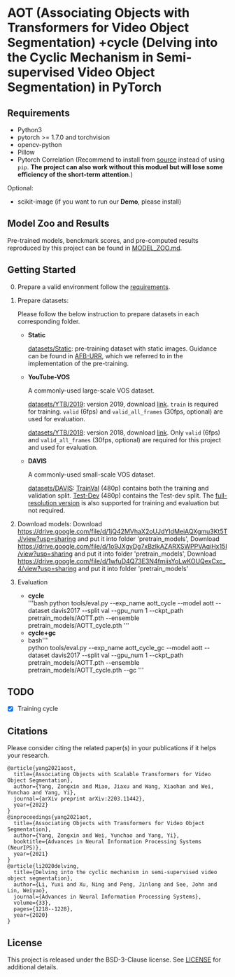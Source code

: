 # AOT (Associating Objects with Transformers for Video Object Segmentation) +cycle (Delving into the Cyclic Mechanism in Semi-supervised Video Object Segmentation) in PyTorch

## Requirements
   * Python3
   * pytorch >= 1.7.0 and torchvision
   * opencv-python
   * Pillow
   * Pytorch Correlation (Recommend to install from [source](https://github.com/ClementPinard/Pytorch-Correlation-extension) instead of using `pip`. **The project can also work without this moduel but will lose some efficiency of the short-term attention**.)

Optional:
   * scikit-image (if you want to run our **Demo**, please install)

## Model Zoo and Results
Pre-trained models, benckmark scores, and pre-computed results reproduced by this project can be found in [MODEL_ZOO.md](MODEL_ZOO.md).

## Getting Started
0. Prepare a valid environment follow the [requirements](#requirements).

1. Prepare datasets:

    Please follow the below instruction to prepare datasets in each corresponding folder.
    * **Static** 
    
        [datasets/Static](datasets/Static): pre-training dataset with static images. Guidance can be found in [AFB-URR](https://github.com/xmlyqing00/AFB-URR), which we referred to in the implementation of the pre-training.
    * **YouTube-VOS**

        A commonly-used large-scale VOS dataset.

        [datasets/YTB/2019](datasets/YTB/2019): version 2019, download [link](https://drive.google.com/drive/folders/1BWzrCWyPEmBEKm0lOHe5KLuBuQxUSwqz?usp=sharing). `train` is required for training. `valid` (6fps) and `valid_all_frames` (30fps, optional) are used for evaluation.

        [datasets/YTB/2018](datasets/YTB/2018): version 2018, download [link](https://drive.google.com/drive/folders/1bI5J1H3mxsIGo7Kp-pPZU8i6rnykOw7f?usp=sharing). Only `valid` (6fps) and `valid_all_frames` (30fps, optional) are required for this project and used for evaluation.

    * **DAVIS**

        A commonly-used small-scale VOS dataset.

        [datasets/DAVIS](datasets/DAVIS): [TrainVal](https://data.vision.ee.ethz.ch/csergi/share/davis/DAVIS-2017-trainval-480p.zip) (480p) contains both the training and validation split. [Test-Dev](https://data.vision.ee.ethz.ch/csergi/share/davis/DAVIS-2017-test-dev-480p.zip) (480p) contains the Test-dev split. The [full-resolution version](https://davischallenge.org/davis2017/code.html) is also supported for training and evaluation but not required.
2. Download models:
    Download https://drive.google.com/file/d/1jQ42MVhaX2oUJdYIdMeiAQXgmu3Kt5TJ/view?usp=sharing and put it into folder 'pretrain_models', Download https://drive.google.com/file/d/1o9JXgyDg7xBzlkAZARXSWPPVAqiHx15I/view?usp=sharing and put it into folder 'pretrain_models', Download https://drive.google.com/file/d/1wfuD4Q73E3N4fmiisYoLwKOUQexCxc_4/view?usp=sharing and put it into folder 'pretrain_models'
3. Evaluation
    * **cycle**   
    '''bash
    python tools/eval.py --exp_name aott_cycle --model aott --dataset davis2017 --split val --gpu_num 1 --ckpt_path pretrain_models/AOTT.pth --ensemble pretrain_models/AOTT_cycle.pth
    '''
    * **cycle+gc** 
    * bash'''  
    python tools/eval.py --exp_name aott_cycle_gc --model aott --dataset davis2017 --split val --gpu_num 1 --ckpt_path pretrain_models/AOTT.pth --ensemble pretrain_models/AOTT_cycle.pth --gc
    '''
## TODO
- [x] Training cycle

## Citations
Please consider citing the related paper(s) in your publications if it helps your research.
```
@article{yang2021aost,
  title={Associating Objects with Scalable Transformers for Video Object Segmentation},
  author={Yang, Zongxin and Miao, Jiaxu and Wang, Xiaohan and Wei, Yunchao and Yang, Yi},
  journal={arXiv preprint arXiv:2203.11442},
  year={2022}
}
@inproceedings{yang2021aot,
  title={Associating Objects with Transformers for Video Object Segmentation},
  author={Yang, Zongxin and Wei, Yunchao and Yang, Yi},
  booktitle={Advances in Neural Information Processing Systems (NeurIPS)},
  year={2021}
}
@article{li2020delving,
  title={Delving into the cyclic mechanism in semi-supervised video object segmentation},
  author={Li, Yuxi and Xu, Ning and Peng, Jinlong and See, John and Lin, Weiyao},
  journal={Advances in Neural Information Processing Systems},
  volume={33},
  pages={1218--1228},
  year={2020}
}
```

## License
This project is released under the BSD-3-Clause license. See [LICENSE](LICENSE) for additional details.
